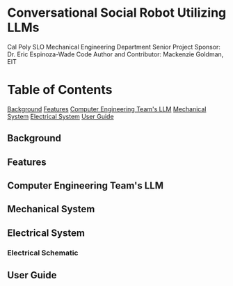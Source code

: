 # Conversational Social Robot Utilizing LLMs
 Cal Poly SLO Mechanical Engineering Department Senior Project
 Sponsor: Dr. Eric Espinoza-Wade
 Code Author and Contributor: Mackenzie Goldman, EIT

# Table of Contents
[Background](#background)
[Features](#features)
[Computer Engineering Team's LLM](#computer-engineering-teams-llm)
[Mechanical System](#mechanical-system)
[Electrical System](#electrical-system)
[User Guide](#user-guide)

## Background
<!--insert info about senior project at Cal Poly and specific things that were looked for within specific senior project (look at initial doc we were given adn presented by wade-->

## Features
<!-- insert specific features of the robot in table format here -->

## Computer Engineering Team's LLM
<!-- talk about CPE team's work and possibly link their repository here -->

## Mechanical System

## Electrical System

### Electrical Schematic

## User Guide
<!-- Code structures/ diagrams and how to use the code files and the code hierarchy system -->

<!--
https://docs.github.com/en/get-started/writing-on-github/getting-started-with-writing-and-formatting-on-github/basic-writing-and-formatting-syntax

https://www.makeareadme.com/

-->
